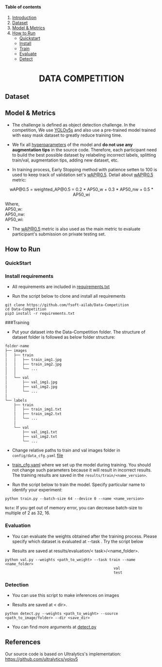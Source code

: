 #### Table of contents
1. [Introduction](#introduction)
2. [Dataset](#dataset)
3. [Model & Metrics](#run)
4. [How to Run](#quickstart)
   - [Quickstart](#quickstart)
   - [Install](#install)
   - [Train](#training)
   - [Evaluate](#evaluation)
   - [Detect](#detection)


<p align="center">
  <h1 align="center", id="introduction">DATA COMPETITION</h1></p>


## Dataset<a name="dataset"></a>

## Model & Metrics <a name="model"></a>
* The challenge is defined as object detection challenge. In the competition,
We use [YOLOv5s](https://github.com/ultralytics/yolov5/releases) and also use a pre-trained model
trained with easy mask dataset to greatly reduce training time.
* We fix all [hyperparameters](config/hyps/hyp_finetune.yaml) of the model
and **do not use any augmentation tips** in the source code.
Therefore, each participant need to build the best possible dataset by relabeling
incorrect labels, splitting train/val, augmentation tips, adding new dataset, etc.

* In training process, Early Stopping method with patience setten to 100 
is used to keep track of validation set's wAP@0.5. Detail about wAP@0.5 metric:
<p align="center">
wAP@0.5 = weighted_AP@0.5 = 0.2 * AP50_w + 0.3 * AP50_nw + 0.5 * AP50_wi

Where, \
AP50_w: \
AP50_nw:  
AP50_wi:
</p>

* The wAP@0.5 metric is also used as the main metric
to evaluate participant's submission on private testing set.


## How to Run<a name="run"></a>
### QuickStart <a name="quickstart"></a>
### Install requirements <a name="install"></a>

* All  requirements are included in [requirements.txt](https://github.com/fsoft-ailab/Data-Competition/blob/main/requirements.txt)


* Run the script below to clone and install all requirements


```angular2html
git clone https://github.com/fsoft-ailab/Data-Competition
cd Data-Competition
pip3 install -r requirements.txt
```


###Training <a name="training"></a>


* Put your dataset into the Data-Competition folder.
The structure of dataset folder is followed as below folder structure:
```bash
folder-name
├── images
│   ├── train
│   │   ├── train_img1.jpg
│   │   ├── train_img2.jpg
│   │   └── ...
│   │   
│   └── val
│       ├── val_img1.jpg
│       ├── val_img2.jpg
│       └── ...
│   
└── labels
    ├── train
    │   ├── train_img1.txt
    │   ├── train_img2.txt
    │   └── ...
    │   
    └── val
        ├── val_img1.txt
        ├── val_img2.txt
        └── ...

```
* Change relative paths to train and val images folder in `config/data_cfg.yaml` [file](config/data_cfg.yaml)

* [train_cfg.yaml](config/train_cfg.yaml) where we set up the model during training. 
You should not change such parameters because it will result in incorrect results. The training results are saved
in the `results/train/<name_version>`.
* Run the script below to train the model. Specify particular name to identify your experiment:
```angular2html
python train.py --batch-size 64 --device 0 --name <name_version> 
```
`Note`: If you get out of memory error, you can decrease batch-size to multiple of 2 as 32, 16.

### Evaluation <a name="evaluation"></a>

* You can evaluate the weights obtained after the training process. Please specify which dataset is evaluated at --task . Try the script below 


* Results are saved at results/evaluation/< task>/<name_folder>.


```angular2html
python val.py --weights <path_to_weight> --task train --name <name_folder>
                                                  val
                                                  test
```

### Detection <a name="detection"></a>

* You can use this script to make inferences on images

* Results are saved at < dir>.
```angular2html
python detect.py --weights <path_to_weight> --source <path_to_image/folder> --dir <save_dir>
```

* You can find more arguments at [detect.py](https://github.com/fsoft-ailab/Data-Competition/blob/main/train.py)

## References
Our source code is based on Ultralytics's implementation: https://github.com/ultralytics/yolov5